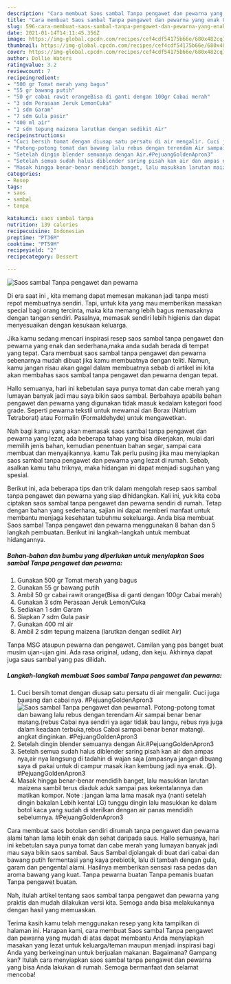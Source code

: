 ```yaml
---
description: "Cara membuat Saos sambal Tanpa pengawet dan pewarna yang enak Untuk Jualan"
title: "Cara membuat Saos sambal Tanpa pengawet dan pewarna yang enak Untuk Jualan"
slug: 596-cara-membuat-saos-sambal-tanpa-pengawet-dan-pewarna-yang-enak-untuk-jualan
date: 2021-01-14T14:11:45.356Z
image: https://img-global.cpcdn.com/recipes/cef4cdf54175b66e/680x482cq70/saos-sambal-tanpa-pengawet-dan-pewarna-foto-resep-utama.jpg
thumbnail: https://img-global.cpcdn.com/recipes/cef4cdf54175b66e/680x482cq70/saos-sambal-tanpa-pengawet-dan-pewarna-foto-resep-utama.jpg
cover: https://img-global.cpcdn.com/recipes/cef4cdf54175b66e/680x482cq70/saos-sambal-tanpa-pengawet-dan-pewarna-foto-resep-utama.jpg
author: Dollie Waters
ratingvalue: 3.2
reviewcount: 7
recipeingredient:
- "500 gr Tomat merah yang bagus"
- "55 gr bawang putih"
- "50 gr cabai rawit orangeBisa di ganti dengan 100gr Cabai merah"
- "3 sdm Perasaan Jeruk LemonCuka"
- "1 sdm Garam"
- "7 sdm Gula pasir"
- "400 ml air"
- "2 sdm tepung maizena larutkan dengan sedikit Air"
recipeinstructions:
- "Cuci bersih tomat dengan diusap satu persatu di air mengalir. Cuci juga bawang dan cabai nya. #PejuangGoldenApron3"
- "Potong-potong tomat dan bawang lalu rebus dengan terendam Air sampai benar benar matang.(rebus Cabai nya sendiri ya agar tidak bau langu, rebus nya juga dalam keadaan terbuka,rebus Cabai sampai benar benar matang). angkat dinginkan. #PejuangGoldenApron3"
- "Setelah dingin blender semuanya dengan Air.#PejuangGoldenApron3"
- "Setelah semua sudah halus diblender saring pisah kan air dan ampas nya,air nya langsung di tadahin di wajan saja (ampasnya jangan dibuang saya di pakai untuk di campur masak ikan kembung jadi nya enak..😋). #PejuangGoldenApron3"
- "Masak hingga benar-benar mendidih banget, lalu masukkan larutan maizena sambil terus diaduk aduk sampai pas kekentalannya dan matikan kompor. Note : jangan lama lama masak nya (nanti setelah dingin bakalan Lebih kental LG) tunggu dingin lalu masukkan ke dalam botol kaca yang sudah di sterilkan dengan air panas mendidih sebelumnya. #PejuangGoldenApron3"
categories:
- Resep
tags:
- saos
- sambal
- tanpa

katakunci: saos sambal tanpa 
nutrition: 139 calories
recipecuisine: Indonesian
preptime: "PT36M"
cooktime: "PT59M"
recipeyield: "2"
recipecategory: Dessert

---
```



![Saos sambal Tanpa pengawet dan pewarna](https://img-global.cpcdn.com/recipes/cef4cdf54175b66e/680x482cq70/saos-sambal-tanpa-pengawet-dan-pewarna-foto-resep-utama.jpg)

Di era  saat ini , kita memang dapat memesan makanan jadi tanpa mesti repot membuatnya sendiri. Tapi, untuk kita yang mau memberikan masakan special bagi orang tercinta, maka kita memang lebih bagus memasaknya dengan tangan sendiri. Pasalnya, memasak sendiri lebih higienis dan dapat menyesuaikan dengan kesukaan keluarga.

Jika kamu sedang mencari inspirasi resep saos sambal tanpa pengawet dan pewarna yang enak dan sederhana,maka anda sudah berada di tempat yang tepat. Cara membuat saos sambal tanpa pengawet dan pewarna  sebenarnya mudah dibuat jika kamu membuatnya dengan teliti. Namun, kamu jangan risau akan gagal dalam membuatnya 
sebab di artikel ini kita akan membahas saos sambal tanpa pengawet dan pewarna dengan tepat.  

Hallo semuanya, hari ini kebetulan saya punya tomat dan cabe merah yang lumayan banyak jadi mau saya bikin saos sambal. Berbahaya apabila bahan pengawet dan pewarna yang digunakan tidak masuk kedalam kategori food grade. Seperti pewarna tekstil untuk mewarnai dan Borax (Natrium Tetraborat) atau Formalin (Formaldehyde) untuk mengawetkan.

Nah bagi kamu yang akan memasak saos sambal tanpa pengawet dan pewarna yang lezat, ada beberapa tahap yang bisa dikerjakan, mulai dari memilih jenis bahan, kemudian penentuan bahan segar, sampai cara membuat dan menyajikannya. kamu Tak perlu pusing jika mau menyiapkan saos sambal tanpa pengawet dan pewarna yang lezat di rumah. Sebab, asalkan kamu  tahu triknya, maka hidangan ini dapat menjadi suguhan yang spesial.

Berikut ini, ada beberapa tips dan trik dalam mengolah resep saos sambal tanpa pengawet dan pewarna yang siap dihidangkan. Kali ini, yuk kita coba ciptakan saos sambal tanpa pengawet dan pewarna sendiri di rumah. Tetap dengan bahan yang sederhana, sajian ini dapat memberi manfaat untuk membantu menjaga kesehatan tubuhmu sekeluarga. Anda bisa membuat Saos sambal Tanpa pengawet dan pewarna menggunakan 8 bahan dan 5 langkah pembuatan. Berikut ini langkah-langkah untuk membuat hidangannya.

<!--inarticleads1-->

##### Bahan-bahan dan bumbu yang diperlukan untuk menyiapkan Saos sambal Tanpa pengawet dan pewarna:

1. Gunakan 500 gr Tomat merah yang bagus
1. Gunakan 55 gr bawang putih
1. Ambil 50 gr cabai rawit orange(Bisa di ganti dengan 100gr Cabai merah)
1. Gunakan 3 sdm Perasaan Jeruk Lemon/Cuka
1. Sediakan 1 sdm Garam
1. Siapkan 7 sdm Gula pasir
1. Gunakan 400 ml air
1. Ambil 2 sdm tepung maizena (larutkan dengan sedikit Air)


Tanpa MSG ataupun pewarna dan pengawet. Camilan yang pas banget buat musim ujan-ujan gini. Ada rasa original, udang, dan keju. Akhirnya dapat juga saus sambal yang pas dilidah. 

<!--inarticleads2-->

##### Langkah-langkah membuat Saos sambal Tanpa pengawet dan pewarna:

1. Cuci bersih tomat dengan diusap satu persatu di air mengalir. Cuci juga bawang dan cabai nya. #PejuangGoldenApron3
<img src="https://img-global.cpcdn.com/steps/5dd406b31525334f/160x128cq70/saos-sambal-tanpa-pengawet-dan-pewarna-langkah-memasak-1-foto.jpg" alt="Saos sambal Tanpa pengawet dan pewarna">1. Potong-potong tomat dan bawang lalu rebus dengan terendam Air sampai benar benar matang.(rebus Cabai nya sendiri ya agar tidak bau langu, rebus nya juga dalam keadaan terbuka,rebus Cabai sampai benar benar matang). angkat dinginkan. #PejuangGoldenApron3
1. Setelah dingin blender semuanya dengan Air.#PejuangGoldenApron3
1. Setelah semua sudah halus diblender saring pisah kan air dan ampas nya,air nya langsung di tadahin di wajan saja (ampasnya jangan dibuang saya di pakai untuk di campur masak ikan kembung jadi nya enak..😋). #PejuangGoldenApron3
1. Masak hingga benar-benar mendidih banget, lalu masukkan larutan maizena sambil terus diaduk aduk sampai pas kekentalannya dan matikan kompor. Note : jangan lama lama masak nya (nanti setelah dingin bakalan Lebih kental LG) tunggu dingin lalu masukkan ke dalam botol kaca yang sudah di sterilkan dengan air panas mendidih sebelumnya. #PejuangGoldenApron3


Cara membuat saos botolan sendiri dirumah tanpa pengawet dan pewarna alami tahan lama lebih enak dan sehat daripada saus. Hallo semuanya, hari ini kebetulan saya punya tomat dan cabe merah yang lumayan banyak jadi mau saya bikin saos sambal. Saus Sambal djolangak di buat dari cabai dan bawang putih fermentasi yang kaya prebiotik, lalu di tambah dengan gula, garam dan pengental alami. Hasilnya memberikan sensasi rasa pedas dan aroma bawang yang kuat. Tanpa pewarna buatan Tanpa pemanis buatan Tanpa pengawet buatan. 

Nah, itulah artikel tentang  saos sambal tanpa pengawet dan pewarna  yang praktis dan mudah dilakukan versi kita. Semoga anda bisa melakukannya dengan hasil yang memuaskan. 

Terima kasih kamu telah menggunakan resep yang kita tampilkan di halaman ini. Harapan kami, cara membuat  Saos sambal Tanpa pengawet dan pewarna yang mudah di atas dapat membantu Anda menyiapkan masakan yang lezat untuk keluarga/teman maupun menjadi inspirasi bagi Anda yang berkeinginan untuk berjualan makanan. Bagaimana? Gampang kan? Itulah cara menyiapkan saos sambal tanpa pengawet dan pewarna yang bisa Anda lakukan di rumah. Semoga bermanfaat dan selamat mencoba!

